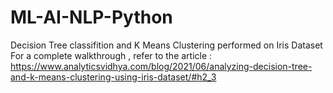 # ML-AI-NLP-Python
Decision Tree classifition and K Means Clustering performed on Iris Dataset
For a complete walkthrough , refer to the article :
https://www.analyticsvidhya.com/blog/2021/06/analyzing-decision-tree-and-k-means-clustering-using-iris-dataset/#h2_3
